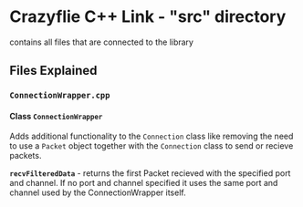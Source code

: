 # Crazyflie C++ Link - "src" directory

contains all files that are connected to the library

## Files Explained

### `ConnectionWrapper.cpp`

#### Class `ConnectionWrapper` 
Adds additional functionality to the `Connection` class like removing the need to use a `Packet` object together with the `Connection` class to send or recieve packets.

 **`recvFilteredData`** - returns the first Packet recieved with the specified port and channel. If no port and channel specified it uses the same port and channel used by the ConnectionWrapper itself.
 
 



